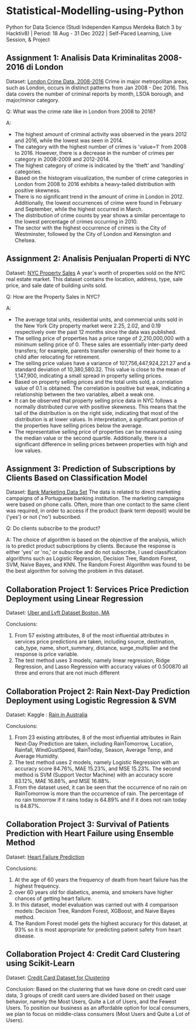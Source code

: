 # Statistical-Modelling-using-Python
Python for Data Science (Studi Independen Kampus Merdeka Batch 3 by Hacktiv8) | Period: 18 Aug - 31 Dec 2022 | Self-Paced Learning, Live Session, &amp; Project 

## Assignment 1: Analisis Data Kriminalitas 2008-2016 di London
Dataset: [London Crime Data, 2008-2016](https://www.kaggle.com/datasets/jboysen/london-crime)
Crime in major metropolitan areas, such as London, occurs in distinct patterns from Jan 2008 - Dec 2016. This data covers the number of criminal reports by month, LSOA borough, and major/minor category.

Q: What was the crime rate like in London from 2008 to 2016?

A:
- The highest amount of criminal activity was observed in the years 2012 and 2016, while the lowest was seen in 2014.
- The category with the highest number of crimes is 'value=1' from 2008 to 2016. However, there is a decrease in the number of crimes per category in 2008-2009 and 2012-2014.
- The highest category of crime is indicated by the 'theft' and 'handling' categories.
- Based on the histogram visualization, the number of crime categories in London from 2008 to 2016 exhibits a heavy-tailed distribution with positive skewness.
- There is no significant trend in the amount of crime in London in 2012. Additionally, the lowest occurrences of crime were found in February and September, while the highest occurred in March.
- The distribution of crime counts by year shows a similar percentage to the lowest percentage of crimes occurring in 2010.
- The sector with the highest occurrence of crimes is the City of Westminster, followed by the City of London and Kensington and Chelsea.

## Assignment 2: Analisis Penjualan Properti di NYC
Dataset: [NYC Property Sales](https://www.kaggle.com/datasets/new-york-city/nyc-property-sales)
A year's worth of properties sold on the NYC real estate market. This dataset contains the location, address, type, sale price, and sale date of building units sold.

Q: How are the Property Sales in NYC?

A:
- The average total units, residential units, and commercial units sold in the New York City property market were 2.25, 2.02, and 0.19 respectively over the past 12 months since the data was published.
- The selling price of properties has a price range of 2,210,000,000 with a minimum selling price of 0. These sales are essentially inter-party deed transfers; for example, parents transfer ownership of their home to a child after relocating for retirement.
- The selling price values have a variance of 107,756,447,924,221.27 and a standard deviation of 10,380,580.32. This value is close to the mean of 1,147,900, indicating a small spread in property selling prices.
- Based on property selling prices and the total units sold, a correlation value of 0.1 is obtained. The correlation is positive but weak, indicating a relationship between the two variables, albeit a weak one.
- It can be observed that property selling price data in NYC follows a normally distributed curve with positive skewness. This means that the tail of the distribution is on the right side, indicating that most of the distribution is at lower values. In interpretation, a significant portion of the properties have selling prices below the average.
- The representative selling price of properties can be measured using the median value or the second quartile. Additionally, there is a significant difference in selling prices between properties with high and low values.

## Assignment 3: Prediction of Subscriptions by Clients Based on Classification Model
Dataset: [Bank Marketing Data Set](https://www.kaggle.com/datasets/tunguz/bank-marketing-data-set)
The data is related to direct marketing campaigns of a Portuguese banking institution. The marketing campaigns were based on phone calls. Often, more than one contact to the same client was required, in order to access if the product (bank term deposit) would be ('yes') or not ('no') subscribed.

Q: Do clients subscribe to the product?

A: The choice of algorithm is based on the objective of the analysis, which is to predict product subscriptions by clients. Because the response is either 'yes' or 'no,' or subscribe and do not subscribe, I used classification algorithms such as Logistic Regression, Decision Tree, Random Forest, SVM, Naive Bayes, and KNN. The Random Forest Algorithm was found to be the best algorithm for solving the problem in this dataset.

## Collaboration Project 1: Services Price Prediction Deployment using Linear Regression
Dataset: [Uber and Lyft Dataset Boston, MA]( https://www.kaggle.com/datasets/brllrb/uber-and-lyft-dataset-boston-ma )

Conclusions:
1. From 57 existing attributes, 8 of the most influential attributes in services price predictions are taken, including source, destination, cab_type, name, short_summary, distance, surge_multiplier and the response is price variable.
2. The test method uses 3 models, namely linear regression, Ridge Regression, and Lasso Regression with accuracy values of 0.500870 all three and errors that are not much different

## Collaboration Project 2: Rain Next-Day Prediction Deployment using Logistic Regression & SVM
Dataset: Kaggle : [Rain in Australia](https://www.kaggle.com/datasets/jsphyg/weather-dataset-rattle-package/)

Conclusions:
1. From 23 existing attributes, 8 of the most influential attributes in Rain Next-Day Prediction are taken, including RainTomorrow, Location, Rainfall, WindGustSpeed, RainToday, Season, Average Temp, and Average Humidity.
2. The test method uses 2 models, namely Logistic Regression with an accuracy score 84.76%, MAE 15.23%, and MSE 15.23%. The second method is SVM (Support Vector Machine) with an accuracy score 83.12%, MAE 16.88%, and MSE 16.88%.
3. From the dataset used, it can be seen that the occurrence of no rain on RainTomorrow is more than the occurrence of rain. The percentage of no rain tomorrow if it rains today is 64.89% and if it does not rain today is 84.87%.

## Collaboration Project 3: Survival of Patients Prediction with Heart Failure using Ensemble Method
Dataset: [Heart Failure Prediction]( https://www.kaggle.com/andrewmvd/heart-failure-clinical-data)

Conclusions:
1. At the age of 60 years the frequency of death from heart failure has the highest frequency.
2. over 60 years old for diabetics, anemia, and smokers have higher chances of getting heart failure.
3. In this dataset, model evaluation was carried out with 4 comparison models: Decision Tree, Random Forest, XGBoost, and Naive Bayes method.
4. The Random Forest model gets the highest accuracy for this dataset, at 93% so it is most appropriate for predicting patient safety from heart disease.

## Collaboration Project 4: Credit Card Clustering using Scikit-Learn
Dataset: [Credit Card Dataset for Clustering]( https://www.kaggle.com/datasets/arjunbhasin2013/ccdata)

Conclusion: Based on the clustering that we have done on credit card user data, 3 groups of credit card users are divided based on their usage behavior, namely the Most Users, Quite a Lot of Users, and the Fewest Users. To position our business as an affordable option for local consumers, we plan to focus on middle-class consumers (Most Users and Quite a Lot of Users).






